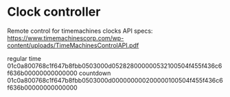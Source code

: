 # Clock controller
 Remote control for timemachines clocks
 API specs: https://www.timemachinescorp.com/wp-content/uploads/TimeMachinesControlAPI.pdf


regular time
01c0a800768c1f647b8fbb0503000d052828000000532100504f455f436c6f636b00000000000000
countdown
01c0a800768c1f647b8fbb0503000d000000000200000100504f455f436c6f636b00000000000000